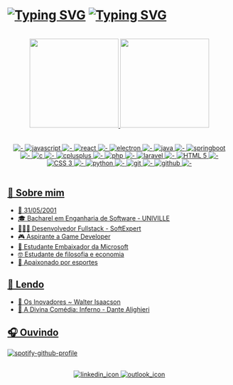# [![Typing SVG](https://readme-typing-svg.demolab.com/?lines=Oi,+eu+sou+o+Dheovani!+✌️&color=FFFFFF&repeat=false)](https://git.io/typing-svg#gh-dark-mode-only) [![Typing SVG](https://readme-typing-svg.demolab.com/?lines=Oi,+eu+sou+o+Dheovani!+✌️&color=000000&repeat=false)](https://git.io/typing-svg#gh-light-mode-only)

<br>

<div align="center">
  <a href="https://github.com/Dheovani" />
  <img height="200em"
       src="https://github-readme-stats.vercel.app/api?username=Dheovani&show_icons=true&theme=radical&include_all_commits=true&count_private=true" />
  <img height="200em"
       src="https://github-readme-stats.vercel.app/api/top-langs/?username=Dheovani&layout=compact&langs_count=7&theme=radical" />
</div>

<br>

<div align="center" style="display: inline_block;"><br>
  <img src="https://img.shields.io/badge/---black?style=for-the-badge" alt="-" />
  <img src="https://img.shields.io/badge/-javascript-F7DF1E?labelColor=black&style=for-the-badge&logo=javascript&logoColor=F7DF1E" alt="javascript" />
  <img src="https://img.shields.io/badge/---black?style=for-the-badge" alt="-" />
  <img src="https://img.shields.io/badge/-react-61DAFB?labelColor=black&style=for-the-badge&logo=react&logoColor=61DAFB" alt="react" />
  <img src="https://img.shields.io/badge/---black?style=for-the-badge" alt="-" />
  <img src="https://img.shields.io/badge/-electron-47848F?labelColor=black&style=for-the-badge&logo=electron&logoColor=47848F" alt="electron" />
  <img src="https://img.shields.io/badge/---black?style=for-the-badge" alt="-" />
  <img src="https://img.shields.io/badge/-java-F80000?labelColor=black&style=for-the-badge&logo=oracle&logoColor=F80000" alt="java" />
  <img src="https://img.shields.io/badge/---black?style=for-the-badge" alt="-" />
  <img src="https://img.shields.io/badge/-springboot-6DB33F?labelColor=black&style=for-the-badge&logo=springboot&logoColor=6DB33F" alt="springboot" />
  <img src="https://img.shields.io/badge/---black?style=for-the-badge" alt="-" />
  <img src="https://img.shields.io/badge/-c%20lang-A8B9CC?labelColor=black&style=for-the-badge&logo=c&logoColor=A8B9CC" alt="c" />
  <img src="https://img.shields.io/badge/---black?style=for-the-badge" alt="-" />
  <img src="https://img.shields.io/badge/-cplusplus-00599C?labelColor=black&style=for-the-badge&logo=cplusplus&logoColor=00599C" alt="cplusplus" />
  <img src="https://img.shields.io/badge/---black?style=for-the-badge" alt="-" />
  <img src="https://img.shields.io/badge/-php-777BB4?labelColor=black&style=for-the-badge&logo=php&logoColor=777BB4" alt="php" />
  <img src="https://img.shields.io/badge/---black?style=for-the-badge" alt="-" />
  <img src="https://img.shields.io/badge/-laravel-FF2D20?labelColor=black&style=for-the-badge&logo=laravel&logoColor=FF2D20" alt="laravel" />
  <img src="https://img.shields.io/badge/---black?style=for-the-badge" alt="-" />
  <img src="https://img.shields.io/badge/-html%205-E34F26?labelColor=black&style=for-the-badge&logo=html5&logoColor=E34F26" alt="HTML 5" />
  <img src="https://img.shields.io/badge/---black?style=for-the-badge" alt="-" />
  <img src="https://img.shields.io/badge/-css%203-1572B6?labelColor=black&style=for-the-badge&logo=css3&logoColor=1572B6" alt="CSS 3" />
  <img src="https://img.shields.io/badge/---black?style=for-the-badge" alt="-" />
  <img src="https://img.shields.io/badge/-python-3776AB?labelColor=black&style=for-the-badge&logo=python&logoColor=3776AB" alt="python" />
  <img src="https://img.shields.io/badge/---black?style=for-the-badge" alt="-" />
  <img src="https://img.shields.io/badge/-git-F05032?labelColor=black&style=for-the-badge&logo=git&logoColor=F05032" alt="git" />
  <img src="https://img.shields.io/badge/---black?style=for-the-badge" alt="-" />
  <img src="https://img.shields.io/badge/-github-181717?labelColor=black&style=for-the-badge&logo=github&logoColor=white" alt="github" />
  <img src="https://img.shields.io/badge/---black?style=for-the-badge" alt="-" />
</div>

<br>

## 👊 Sobre mim
- 👶 31/05/2001
- 🎓 Bacharel em Enganharia de Software - UNIVILLE
- 👨🏻‍💻 Desenvolvedor Fullstack - SoftExpert
- 🎮 Aspirante a Game Developer
- 🏅 Estudante Embaixador da Microsoft
- 🤓 Estudante de filosofia e economia
- 🏀 Apaixonado por esportes

## 📖 Lendo
- 📑 Os Inovadores ~ Walter Isaacson
- 📑 A Divina Comédia: Inferno - Dante Alighieri

## 🎧 Ouvindo
[![spotify-github-profile](https://spotify-github-profile.vercel.app/api/view?uid=dheovanixdc&cover_image=true&theme=natemoo-re&show_offline=false&background_color=121212&interchange=false&bar_color=53b14f&bar_color_cover=false)](https://github.com/kittinan/spotify-github-profile)

<br>

<div align="center">
  <a href="https://www.linkedin.com/in/dheovani-xavier-da-cruz/" target="_blank" rel="nofollow">
    <img id="linkedin" target="_blank" alt="linkedin_icon"
         src="https://img.shields.io/badge/-LinkedIn-0077b5?style=for-the-badge&logo=linkedin&logoColor=white" />
  </a>
  
  <a href="mailto:dheovani_xavier@outlook.com" target="_blank" rel="nofollow">
    <img id="outlook" target="_blank" alt="outlook_icon"
         src="https://img.shields.io/badge/-Outlook-0072C6?style=for-the-badge&logo=microsoft-outlook&logoColor=white" />
  </a>
</div>
